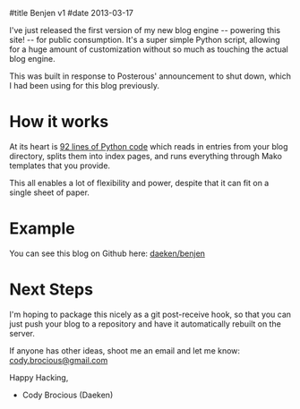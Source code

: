 #title Benjen v1
#date 2013-03-17

I've just released the first version of my new blog engine -- powering this site! -- for public consumption.
It's a super simple Python script, allowing for a huge amount of customization without so much as touching the actual blog engine.

This was built in response to Posterous' announcement to shut down, which I had been using for this blog previously.

How it works
============

At its heart is [92 lines of Python code](https://github.com/daeken/Benjen/blob/master/benjen.py) which reads in entries from your blog directory, splits them into index pages, and runs everything through Mako templates that you provide.

This all enables a lot of flexibility and power, despite that it can fit on a single sheet of paper.

Example
=======

You can see this blog on Github here: [daeken/benjen](https://github.com/daeken/Benjen/tree/master/daeken.com)

Next Steps
==========

I'm hoping to package this nicely as a git post-receive hook, so that you can just push your blog to a repository and have it automatically rebuilt on the server.

If anyone has other ideas, shoot me an email and let me know: [cody.brocious@gmail.com](mailto:cody.brocious@gmail.com)

Happy Hacking,  
- Cody Brocious (Daeken)
